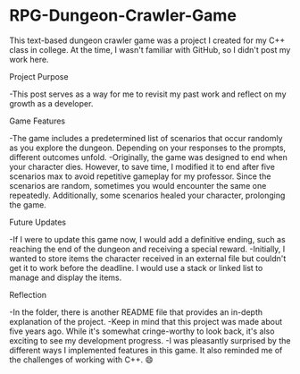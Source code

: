 # RPG-Dungeon-Crawler-Game
This text-based dungeon crawler game was a project I created for my C++ class in college. At the time, I wasn't familiar with GitHub, so I didn't post my work here.

Project Purpose
  
  -This post serves as a way for me to revisit my past work and reflect on my growth as a developer.
  
Game Features

  -The game includes a predetermined list of scenarios that occur randomly as you explore the dungeon. Depending on your responses to the prompts, different outcomes unfold.
  -Originally, the game was designed to end when your character dies. However, to save time, I modified it to end after five scenarios max to avoid repetitive gameplay for my professor. Since the scenarios are random, sometimes you would encounter the same one repeatedly. Additionally, some scenarios healed your character, prolonging the game.

Future Updates

  -If I were to update this game now, I would add a definitive ending, such as reaching the end of the dungeon and receiving a special reward.
  -Initially, I wanted to store items the character received in an external file but couldn't get it to work before the deadline. I would use a stack or linked list to manage and display the items.

Reflection

  -In the folder, there is another README file that provides an in-depth explanation of the project.
  -Keep in mind that this project was made about five years ago. While it's somewhat cringe-worthy to look back, it's also exciting to see my development progress.
  -I was pleasantly surprised by the different ways I implemented features in this game. It also reminded me of the challenges of working with C++. 😄
